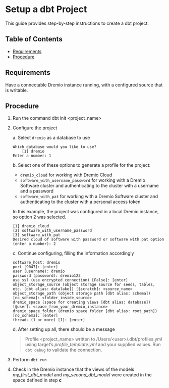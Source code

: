 # Setup a dbt Project
This guide provides step-by-step instructions to create a dbt project.

## Table of Contents

- [Requirements](#requirements)
- [Procedure](#procedure)

## Requirements
Have a connectable Dremio instance running, with a configured source that is writable.

## Procedure
1. Run the command dbt init <project_name> 
2. Configure the project
    
    a. Select `dremio` as a database to use
    ```
    Which database would you like to use?
        [1] dremio
    Enter a number: 1
    ```
    b. Select one of these options to generate a profile for the project:

    - `dremio_cloud` for working with Dremio Cloud
    - `software_with_username_password` for working with a Dremio Software cluster and authenticating to the cluster with a username and a password
    - `software_with_pat` for working with a Dremio Software cluster and authenticating to the cluster with a personal access token

    In this example, the project was configured in a local Dremio instance, so option 2 was selected.
    ```
    [1] dremio_cloud
    [2] software_with_username_password
    [3] software_with_pat
    Desired cloud of software with password or software with pat option (enter a number): 2
    ```
    c. Continue configuring, filling the information accordingly
    ```
    software_host: dremio
    port [9047]: [enter]
    user (username): dremio
    password (password): dremio123
    use_ssl (use encrypted connection) [False]: [enter]
    object_storage_source (object storage source for seeds, tables, etc. [dbt alias: datalake]) [$scratch]: <source_name>
    object_storage_path (object storage path [dbt alias: schema]) [no_schema]: <folder_inside_source>
    dremio_space (space for creating views [dbt alias: database]) [@user]: <space_from_your_dremio_instance>
    dremio_space_folder (dremio space folder [dbt alias: root_path]) [no_schema]: [enter]
    threads (1 or more) [1]: [enter]
    ```
    d. After setting up all, there should be a message 
    > Profile <project_name> written to /Users/\<user>/.dbt/profiles.yml using target’s *profile_template.yml* and your supplied values. Run `dbt debug` to validate the connection.

3. Perform `dbt run`

4. Check in the Dremio instance that the views of the models *my_first_dbt_model* and *my_second_dbt_model* were created in the space defined in step **c**
